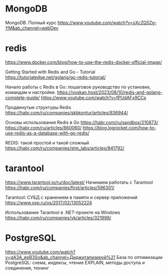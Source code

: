 # MongoDB
MongoDB. Полный курс
https://www.youtube.com/watch?v=sXcZQ5Zg-YM&ab_channel=webDev


# redis
https://www.docker.com/blog/how-to-use-the-redis-docker-official-image/

Getting Started with Redis and Go - Tutorial
https://tutorialedge.net/golang/go-redis-tutorial/

Начало работы с Redis в Go: пошаговое руководство по установке, командам и настройке.
https://voskan.host/2023/08/10/redis-and-golang-complete-guide/
https://www.youtube.com/watch?v=fPUdAFx9CCs

Продвинутые структуры Redis
https://habr.com/ru/companies/skbkontur/articles/836944/

Основы использования Redis в Go
https://habr.com/ru/sandbox/210873/
https://habr.com/ru/articles/860060/
https://blog.logrocket.com/how-to-use-redis-as-a-database-with-go-redis/

REDIS: такой простой и такой сложный
https://habr.com/ru/companies/stm_labs/articles/841792/

# tarantool
https://www.tarantool.io/ru/doc/latest/
Начинаем работать с Tarantool
https://habr.com/ru/companies/first/articles/596301/

Tarantool: СУБД с хранением в памяти и сервер приложений
https://www.osp.ru/os/2017/02/13052224

Использование Tarantool в .NET-проекте на Windows
https://habr.com/ru/companies/vk/articles/321998/

# PostgreSQL
https://www.youtube.com/watch?v=gA3A_epB3So&ab_channel=Диджитализируй%21
База по оптимизации PostgreSQL: схема, индексы, чтение EXPLAIN, методы доступа и соединения, тюнинг
